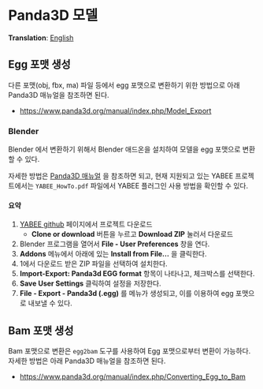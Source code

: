 # Panda3D 모델
**Translation**: [English](../../rendering/model.md)

## Egg 포맷 생성
다른 포맷(obj, fbx, ma) 파일 등에서 egg 포맷으로 변환하기 위한 방법으로 아래 Panda3D 매뉴얼을 참조하면 된다.
- https://www.panda3d.org/manual/index.php/Model_Export

### Blender
Blender 에서 변환하기 위해서 Blender 애드온을 설치하여 모델을 egg 포맷으로 변환할 수 있다.

자세한 방법은 [Panda3D 매뉴얼](https://www.panda3d.org/manual/index.php/Converting_from_Blender) 을 참조하면 되고,
현재 지원되고 있는 YABEE 프로젝트에서는 `YABEE_HowTo.pdf` 파일에서 YABEE 플러그인 사용 방법을 확인할 수 있다.

#### 요약
1. [YABEE github](https://github.com/09th/YABEE) 페이지에서 프로젝트 다운로드
   - **Clone or download** 버튼을 누르고 **Download ZIP** 눌러서 다운로드
2. Blender 프로그램을 열어서 **File - User Preferences** 창을 연다.
3. **Addons** 메뉴에서 아래에 있는 **Install from File...** 을 클릭한다.
4. 1에서 다운로드 받은 ZIP 파일을 선택하여 설치한다.
5. **Import-Export: Panda3d EGG format** 항목이 나타나고, 체크박스를 선택한다.
6. **Save User Settings** 클릭하여 설정을 저장한다.
7. **File - Export - Panda3d (.egg)** 를 메뉴가 생성되고, 이를 이용하여 egg 포맷으로 내보낼 수 있다.



## Bam 포맷 생성
Bam 포맷으로 변환은 `egg2bam` 도구를 사용하여 Egg 포맷으로부터 변환이 가능하다.
자세한 방법은 아래 Panda3D 매뉴얼을 참조하면 된다.
- https://www.panda3d.org/manual/index.php/Converting_Egg_to_Bam
